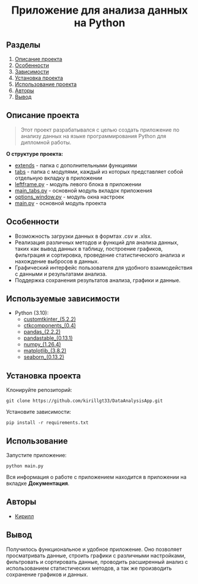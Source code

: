 # <center> Приложение для анализа данных на Python </center>
## Разделы
1. [Описание проекта](#Описание-проекта)
2. [Особенности](#Особенности)
3. [Зависимости](#Зависимости)
4. [Установка проекта](#Установка-проекта)
5. [Использование проекта](#Использование-проекта)
6. [Авторы](#Авторы)
7. [Вывод](#Вывод)

## Описание проекта

> Этот проект разрабатывался с целью создать приложение по анализу данных на языке программирования Python для дипломной работы.

**О структуре проекта:**
* [extends](./extends) - папка с дополнительными функциями
* [tabs](./tabs) - папка с модулями, каждый из которых представляет собой отдельную вкладку в приложении
* [leftframe.py](./leftframe.py) - модуль левого блока в приложении
* [main_tabs.py](./main_tabs.py) - основной модуль вкладок приложения
* [options_window.py](./options_window.py) - модуль окна настроек
* [main.py](./main.py) - основной модуль проекта


## Особенности
- Возможность загрузки данных в формтах .csv и .xlsx.
- Реализация различных методов и функций для анализа данных, таких как вывод данных в таблицу, построение графиков, фильтрация и сортировка, проведение статистического анализа и нахождение выбросов в данных.
- Графический интерфейс пользователя для удобного взаимодействия с данными и результатами анализа.
- Поддержка сохранения результатов анализа, графики и данные.

## Используемые зависимости
* Python (3.10):
    * [customtkinter_(5.2.2)](https://customtkinter.tomschimansky.com/)
    * [ctkcomponents_(0.4)](https://github.com/rudymohammadbali/ctk_components/wiki)
    * [pandas_(2.2.2)](https://pandas.pydata.org/)
    * [pandastable_(0.13.1)](https://pandastable.readthedocs.io/en/latest/description.html)
    * [numpy_(1.26.4)](https://numpy.org/)
    * [matplotlib_(3.8.2)](https://matplotlib.org/)
    * [seaborn_(0.13.2)](https://seaborn.pydata.org/)

## Установка проекта

Клонируйте репозиторий:
```
git clone https://github.com/kirillgt33/DataAnalysisApp.git
```
Установите зависимости:
```
pip install -r requirements.txt
```

## Использование
Запустите приложение:
```
python main.py
```
Вся информация о работе с приложением находится в приложении на вкладке **Документация**.

## Авторы

* [Кирилл](https://t.me/KirillGT)

## Вывод

Получилось функциональное и удобное приложение. Оно позволяет просматривать данные, строить графики с различными настройками, фильтровать и сортировать данные, проводить расширенный анализ с использованием статистических методов, а так же производить сохранение графиков и данных.
